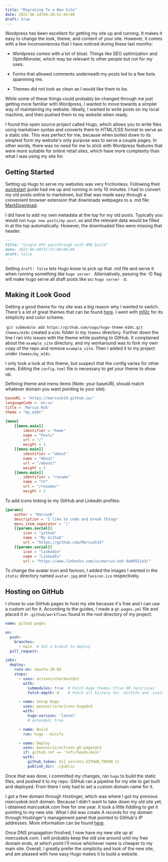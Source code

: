 ```yaml
---
title: "Migrating To a New Site"
date: 2022-06-14T09:28:51-04:00
draft: true
---
```




Wordpress has been excellent for getting my site up and running. It makes it easy to change the look, theme, and content of your site. However, it comes with a few inconveniences that I have noticed during these last months:

* Wordpress comes with a lot of bloat. Things like SEO optimization and OptinMonster, which may be relevant to other people but not for my uses.

* Forms that allowed comments underneath my posts led to a few bots spamming me.

* Themes did not look as clean as I would like them to be.

While some of these things could probably be changed through me just getting more familiar with Wordpress, I wanted to move towards a simpler way of maintaining my website. Ideally, I wanted to write posts on my local machine, and then pushed them to my website when ready. 



I found this open source project called Hugo, which allows you to write files using markdown syntax and converts them to HTML/CSS format to serve as a static site. This was perfect for me, because when boiled down to its simplest form my website's only purpose was to serve a couple pages. In other words, there was no need for me to stick with Wordpress features that were more suitable for online retail sites, which have more complexity than what I was using my site for.



## Getting Started

Setting up Hugo to serve my websites was very frictionless.  Following their [quickstart](https://gohugo.io/getting-started/quick-start/) guide had me up and running in only 10 minutes. I had to convert my old posts online to markdown, but that was made easy through a convenient browser extension that downloads webpages to a .md file: [MarkDownload](https://chrome.google.com/webstore/detail/markdownload-markdown-web/pcmpcfapbekmbjjkdalcgopdkipoggdi?hl=en-GB). 



I did have to add my own metadata at the top for my old posts. Typically you would run `hugo new posts/my-post.md` and the relevant data would be filled in at the top automatically. However, the downloaded files were missing that header.

```markdown
---
title: "Single GPU passthrough with AMD build"
date: 2022-06-08T21:57:09+00:00
draft: false
---
```



Setting `draft: false` lets Hugo know to pick up that .md file and serve it when running something like `hugo server` . Alternatively, passing the -D flag will make hugo serve all draft posts like so: `hugo server -D`. 



## Making it Look Good

Getting a good theme for my site was a big reason why I wanted to switch. There's a lot of great themes that can be found [here](https://themes.gohugo.io/). I went with [m10c](https://themes.gohugo.io/themes/hugo-theme-m10c/) for its simplicity and color scheme. 



 `git submodule add https://github.com/vaga/hugo-theme-m10c.git themes/m10c` created a `m10c` folder in my `themes` directory. Further down the line I ran into issues with the theme while pushing to GitHub. It complained about the `example_site` directory, and my workaround was to fork my own copy of the repo and remove `example_site`. Then I added it to my project under `themes/my_m10c`. 



I only took a look at this theme, but suspect that the config varies for other ones. Editing the `config.toml` file is necessary to get your theme to show up.

Defining theme and menu items (Note: your baseURL should match whatever domain you want pointing to your site):

```toml
baseURL = 'https://marcusk19.github.io/'
languageCode = 'en-us'
title = 'Marcus Kok'
theme = "my_m10c"

[menu]
    [[menu.main]]
        identifier = "home"
        name = "Posts"
        url = "/"
        weight = 1
    [[menu.main]]
        identifier = "about"
        name = "About"
        url = "/about/"
        weight = 1
    [[menu.main]]
        identifier = "resume"
        name = "CV"
        url = "/resume/"
        weight = 1
```

 To add icons linking to my GitHub and LinkedIn profiles:

```toml
[params]
    author = 'MarcusK'
    description = 'I like to code and break things'
    menu_item_separator = '|'
    [[params.social]]
        icon = "github"
        name = "My Github"
        url = "https://github.com/Marcusk19"
    [[params.social]]
        icon = "linkedin"
        name = "LinkedIn"
        url = "https://www.linkedin.com/in/marcus-kok-9a80551a3/"
```



To change the avatar icon and favicon, I added the images I wanted in the `static` directory named `avatar.jpg` and `favicon.ico` respectively.



## Hosting on GitHub

I chose to use GitHub pages to host my site because it's free and I can use a custom url for it. According to the guides, I made a `gh-pages.yml` file and placed it in `.github/workflows` found in the root directory of my project:

```yml
name: github pages

on:
  push:
    branches:
      - main  # Set a branch to deploy
  pull_request:

jobs:
  deploy:
    runs-on: ubuntu-20.04
    steps:
      - uses: actions/checkout@v2
        with:
          submodules: true  # Fetch Hugo themes (true OR recursive)
          fetch-depth: 0    # Fetch all history for .GitInfo and .Lastmod

      - name: Setup Hugo
        uses: peaceiris/actions-hugo@v2
        with:
          hugo-version: 'latest'
          # extended: true

      - name: Build
        run: hugo --minify

      - name: Deploy
        uses: peaceiris/actions-gh-pages@v3
        if: github.ref == 'refs/heads/main'
        with:
          github_token: ${{ secrets.GITHUB_TOKEN }}
          publish_dir: ./public
```

Once that was done, I committed my changes, ran `hugo` to build the static files, and pushed it to my repo. GitHub ran a pipeline for my site to get built and deployed. From there I only had to set a custom domain name for it.



I got a free domain through Hostinger, which was where I got my previous *marcuskok.tech* domain. Because I didn't want to take down my old site yet, I obtained *marcuskok.com* free for one year. It took a little fiddling to get it pointing to my new site. What I did was create A records for my domain through Hostinger's management panel that pointed to GitHub's IP addresses. More information can be found [here](https://docs.github.com/en/pages/configuring-a-custom-domain-for-your-github-pages-site/managing-a-custom-domain-for-your-github-pages-site#configuring-an-apex-domain). 



Once DNS propagation finished, I now have my new site up at *marcuskok.com*. I will probably keep the old one around until my free domain ends, at which point I'll move whichever name is cheaper to my main site. Overall, I greatly prefer the simplicity and look of the new site, and am pleased with how easy Hugo makes it to build a website.

